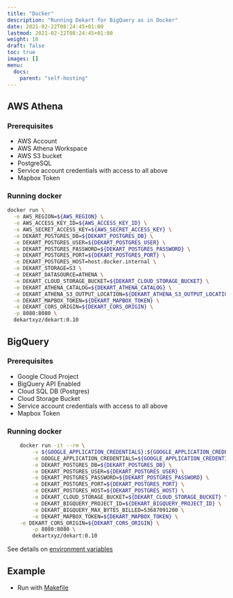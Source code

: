 ```yaml
---
title: "Docker"
description: "Running Dekart for BigQuery as in Docker"
date: 2021-02-22T08:24:45+01:00
lastmod: 2021-02-22T08:24:45+01:00
weight: 10
draft: false
toc: true
images: []
menu:
  docs:
    parent: "self-hosting"
---
```


## AWS Athena

### Prerequisites

* AWS Account
* AWS Athena Workspace
* AWS S3 bucket
* PostgreSQL
* Service account credentials with access to all above
* Mapbox Token

### Running docker

```bash
docker run \
  -e AWS_REGION=${AWS_REGION} \
  -e AWS_ACCESS_KEY_ID=${AWS_ACCESS_KEY_ID} \
  -e AWS_SECRET_ACCESS_KEY=${AWS_SECRET_ACCESS_KEY} \
  -e DEKART_POSTGRES_DB=${DEKART_POSTGRES_DB} \
  -e DEKART_POSTGRES_USER=${DEKART_POSTGRES_USER} \
  -e DEKART_POSTGRES_PASSWORD=${DEKART_POSTGRES_PASSWORD} \
  -e DEKART_POSTGRES_PORT=${DEKART_POSTGRES_PORT} \
  -e DEKART_POSTGRES_HOST=host.docker.internal \
  -e DEKART_STORAGE=S3 \
  -e DEKART_DATASOURCE=ATHENA \
  -e DEKART_CLOUD_STORAGE_BUCKET=${DEKART_CLOUD_STORAGE_BUCKET} \
  -e DEKART_ATHENA_CATALOG=${DEKART_ATHENA_CATALOG} \
  -e DEKART_ATHENA_S3_OUTPUT_LOCATION=${DEKART_ATHENA_S3_OUTPUT_LOCATION} \
  -e DEKART_MAPBOX_TOKEN=${DEKART_MAPBOX_TOKEN} \
  -e DEKART_CORS_ORIGIN=${DEKART_CORS_ORIGIN} \
  -p 8080:8080 \
  dekartxyz/dekart:0.10
```


## BigQuery

### Prerequisites

* Google Cloud Project
* BigQuery API Enabled
* Cloud SQL DB (Postgres)
* Cloud Storage Bucket
* Service account credentials with access to all above
* Mapbox Token

### Running docker

```bash
	docker run -it --rm \
		-v ${GOOGLE_APPLICATION_CREDENTIALS}:${GOOGLE_APPLICATION_CREDENTIALS} \
		-e GOOGLE_APPLICATION_CREDENTIALS=${GOOGLE_APPLICATION_CREDENTIALS} \
		-e DEKART_POSTGRES_DB=${DEKART_POSTGRES_DB} \
		-e DEKART_POSTGRES_USER=${DEKART_POSTGRES_USER} \
		-e DEKART_POSTGRES_PASSWORD=${DEKART_POSTGRES_PASSWORD} \
		-e DEKART_POSTGRES_PORT=${DEKART_POSTGRES_PORT} \
		-e DEKART_POSTGRES_HOST=${DEKART_POSTGRES_HOST} \
		-e DEKART_CLOUD_STORAGE_BUCKET=${DEKART_CLOUD_STORAGE_BUCKET} \
		-e DEKART_BIGQUERY_PROJECT_ID=${DEKART_BIGQUERY_PROJECT_ID} \
		-e DEKART_BIGQUERY_MAX_BYTES_BILLED=53687091200 \
		-e DEKART_MAPBOX_TOKEN=${DEKART_MAPBOX_TOKEN} \
    -e DEKART_CORS_ORIGIN=${DEKART_CORS_ORIGIN} \
		-p 8080:8080 \
		dekartxyz/dekart:0.10
```

See details on [environment variables](/docs/configuration/environment-variables)

## Example

* Run with [Makefile](https://github.com/dekart-xyz/dekart/blob/main/install/docker/Makefile)
